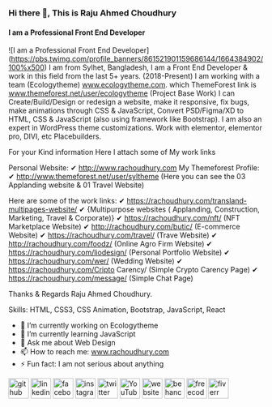 ### Hi there 👋, This is Raju Ahmed Choudhury 
#### I am a Professional Front End Developer
![I am a Professional Front End Developer]
(https://pbs.twimg.com/profile_banners/861521901159686144/1664384902/100%x500)
I am from Sylhet, Bangladesh, I am a Front End Developer & work in this field from the last 5+ years. (2018-Present) I am working with a team (Ecologytheme) www.ecologytheme.com. which ThemeForest link is www.themeforest.net/user/ecologytheme (Project Base Work) 
I can Create/Build/Design or redesign a website, make it responsive, fix bugs, make animations through CSS & JavaScript, Convert PSD/Figma/XD to HTML, CSS & JavaScript (also using framework like Bootstrap). I am also an expert in WordPress theme customizations. Work with elementor, elementor pro, DIVI, etc Placebuilders.

For your Kind information Here I attach some of My work links 

Personal Website:
✔	http://www.rachoudhury.com
My Themeforest Profile: 
✔	http://www.themeforest.net/user/syltheme (Here you can see the 03 Applanding website & 01 Travel Website)

Here are some of the work links: 
✔	https://rachoudhury.com/transland-multipages-website/ 
✔	{Multipurpose websites ( Applanding, Construction, Marketing, Travel & Corporate)}
✔	https://rachoudhury.com/nft/ (NFT Marketplace Website)
✔	http://rachoudhury.com/butic/ (E-commerce Website)
✔	https://rachoudhury.com/travel/ (Trave Website)
✔	http://rachoudhury.com/foodz/ (Online Agro Firm Website)
✔	https://rachoudhury.com/liodesign/ (Personal Portfolio Website)
✔	https://rachoudhury.com/wer/ (Wedding Website)
✔	https://rachoudhury.com/Cripto Carency/  (Simple Crypto Carency Page)
✔	https://rachoudhury.com/message/ (Simple Chat Page)

Thanks & Regards
Raju Ahmed Choudhury.


Skills: HTML, CSS3, CSS Animation, Bootstrap, JavaScript, React 

- 🔭 I’m currently working on Ecologytheme 
- 🌱 I’m currently learning JavaScript 
- 💬 Ask me about Web Design  
- 📫 How to reach me: www.rachoudhury.com 
- ⚡ Fun fact: I am not serious about anything 


[<img src='https://cdn.jsdelivr.net/npm/simple-icons@3.0.1/icons/github.svg' alt='github' height='40'>](https://github.com/rachoudhurywp)  [<img src='https://cdn.jsdelivr.net/npm/simple-icons@3.0.1/icons/linkedin.svg' alt='linkedin' height='40'>](https://www.linkedin.com/in/ra-choudhury-8b693b147/)  [<img src='https://cdn.jsdelivr.net/npm/simple-icons@3.0.1/icons/facebook.svg' alt='facebook' height='40'>](https://www.facebook.com/rachoudhury.wp)  [<img src='https://cdn.jsdelivr.net/npm/simple-icons@3.0.1/icons/instagram.svg' alt='instagram' height='40'>](https://www.instagram.com/rachoudhury/)  [<img src='https://cdn.jsdelivr.net/npm/simple-icons@3.0.1/icons/twitter.svg' alt='twitter' height='40'>](https://twitter.com/rachoudhurywp)  [<img src='https://cdn.jsdelivr.net/npm/simple-icons@3.0.1/icons/youtube.svg' alt='YouTube' height='40'>](https://www.youtube.com/channel/c/RAChoudhuryYT)  [<img src='https://cdn.jsdelivr.net/npm/simple-icons@3.0.1/icons/icloud.svg' alt='website' height='40'>](http://rachoudhury.com/)  [<img src='https://cdn.jsdelivr.net/npm/simple-icons@3.0.1/icons/behance.svg' alt='behance' height='40'>](https://www.behance.net/rachoudhury)  [<img src='https://cdn.jsdelivr.net/npm/simple-icons@3.0.1/icons/freecodecamp.svg' alt='freecodecamp' height='40'>](https://www.freecodecamp.org/RAChoudhury)  [<img src='https://cdn.jsdelivr.net/npm/simple-icons@3.0.1/icons/fiverr.svg' alt='fiverr' height='40'>](https://www.fiverr.com/rachoudhury)  

